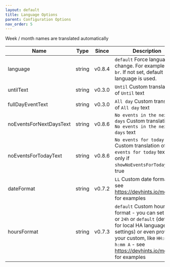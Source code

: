 ```yaml
---
layout: default
title: Language Options
parent: Configuration Options
nav_order: 5
---
```


Week / month names are translated automatically

| Name                    |  Type  | Since  | Description                                                                                                                                                                                                          |
| ----------------------- | :----: | :----: | -------------------------------------------------------------------------------------------------------------------------------------------------------------------------------------------------------------------- |
| language                | string | v0.8.4 | `default` Force language change. For example `pt-br`. If not set, default HA language is used.                                                                                                                       |
| untilText               | string | v0.3.0 | `Until` Custom translation of `Until` text                                                                                                                                                                           |
| fullDayEventText        | string | v0.3.0 | `All day` Custom translation of `All day` text                                                                                                                                                                       |
| noEventsForNextDaysText | string | v0.8.6 | `No events in the next days` Custom translation of `No events in the next days` text                                                                                                                                 |
| noEventsForTodayText    | string | v0.8.6 | `No events for today` Custom translation of `No events for today` text, only if `showNoEventsForToday` is true                                                                                                       |
| dateFormat              | string | v0.7.2 | `LL` Custom date format - see https://devhints.io/moment for examples                                                                                                                                                |
| hoursFormat             | string | v0.7.3 | `default` Custom hours format - you can set `12h` or `24h` or `default` (default for local HA language settings) or even provide your custom, like `HH:mm` or `h:mm A` - see https://devhints.io/moment for examples |
